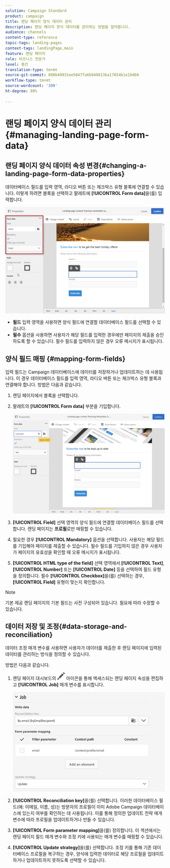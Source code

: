 ```yaml
---
solution: Campaign Standard
product: campaign
title: 랜딩 페이지 양식 데이터 관리
description: 랜딩 페이지 양식 데이터를 관리하는 방법을 알아봅니다.
audience: channels
content-type: reference
topic-tags: landing-pages
context-tags: landingPage,main
feature: 랜딩 페이지
role: 비즈니스 전문가
level: 중간
translation-type: tm+mt
source-git-commit: 088b49931ee5047fa6b949813ba17654b1e10d60
workflow-type: tm+mt
source-wordcount: '399'
ht-degree: 99%

---
```



# 랜딩 페이지 양식 데이터 관리{#managing-landing-page-form-data}

## 랜딩 페이지 양식 데이터 속성 변경{#changing-a-landing-page-form-data-properties}

데이터베이스 필드를 입력 영역, 라디오 버튼 또는 체크박스 유형 블록에 연결할 수 있습니다. 이렇게 하려면 블록을 선택하고 팔레트에 **[!UICONTROL Form data]**&#x200B;을(를) 입력합니다.

![](assets/delivery_content_9.png)

* **필드** 입력 영역을 사용하면 양식 필드에 연결할 데이터베이스 필드를 선택할 수 있습니다.
* **필수** 옵션을 사용하면 사용자가 해당 필드를 입력한 경우에만 페이지의 제출을 승인하도록 할 수 있습니다. 필수 필드를 입력하지 않은 경우 오류 메시지가 표시됩니다.

## 양식 필드 매핑 {#mapping-form-fields}

입력 필드는 Campaign 데이터베이스에 데이터를 저장하거나 업데이트하는 데 사용됩니다. 이 경우 데이터베이스 필드를 입력 영역, 라디오 버튼 또는 체크박스 유형 블록과 연결해야 합니다. 방법은 다음과 같습니다.

1. 랜딩 페이지에서 블록을 선택합니다.
1. 팔레트의 **[!UICONTROL Form data]** 부분을 기입합니다.

   ![](assets/editing_lp_content_4.png)

1. **[!UICONTROL Field]** 선택 영역의 양식 필드에 연결할 데이터베이스 필드를 선택합니다. 랜딩 페이지는 **프로필**&#x200B;로만 매핑할 수 있습니다.

1. 필요한 경우 **[!UICONTROL Mandatory]** 옵션을 선택합니다. 사용자는 해당 필드를 기입해야 페이지를 제출할 수 있습니다. 필수 필드를 기입하지 않은 경우 사용자가 페이지의 유효성을 확인할 때 오류 메시지가 표시됩니다.

1. **[!UICONTROL HTML type of the field]** 선택 영역에서 **[!UICONTROL Text]**, **[!UICONTROL Number]** 또는 **[!UICONTROL Date]** 등을 선택하여 필드 유형을 정의합니다.
필수 **[!UICONTROL Checkbox]**&#x200B;을(를) 선택하는 경우, **[!UICONTROL Field]** 유형이 맞는지 확인합니다.

>[!NOTE]
>
>기본 제공 랜딩 페이지의 기본 필드는 사전 구성되어 있습니다. 필요에 따라 수정할 수 있습니다.

## 데이터 저장 및 조정{#data-storage-and-reconciliation}

데이터 조정 매개 변수를 사용하면 사용자가 데이터를 제출한 후 랜딩 페이지에 입력된 데이터를 관리하는 방식을 정의할 수 있습니다.

방법은 다음과 같습니다.

1. 랜딩 페이지 대시보드의 ![](assets/edit_darkgrey-24px.png) 아이콘을 통해 액세스되는 랜딩 페이지 속성을 편집하고 **[!UICONTROL Job]** 매개 변수를 표시합니다.

   ![](assets/lp_parameters_4.png)

1. **[!UICONTROL Reconciliation key]**&#x200B;을(를) 선택합니다. 이러한 데이터베이스 필드(예: 이메일, 이름, 성)는 방문자의 프로필이 이미 Adobe Campaign 데이터베이스에 있는지 여부를 확인하는 데 사용됩니다. 이를 통해 정의한 업데이트 전략 매개 변수에 따라 프로필을 업데이트하거나 만들 수 있습니다.
1. **[!UICONTROL Form parameter mapping]**&#x200B;을(를) 정의합니다. 이 섹션에서는 랜딩 페이지 필드 매개 변수와 조정 키에 사용되는 매개 변수를 매핑할 수 있습니다.
1. **[!UICONTROL Update strategy]**&#x200B;을(를) 선택합니다. 조정 키를 통해 기존 데이터베이스 프로필을 복구하는 경우, 양식에 입력한 데이터로 해당 프로필을 업데이트하거나 업데이트하지 못하도록 선택할 수 있습니다.
